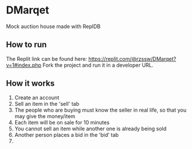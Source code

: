# DMarqet
Mock auction house made with ReplDB

## How to run
The Replit link can be found here: 
https://replit.com/@rzssw/DMarqet?v=1#index.php 
Fork the project and run it in a developer URL.

## How it works
1. Create an account
2. Sell an item in the 'sell' tab
  1. The people who are buying must know the seller in real life, so that you may give the money/item
  2. Each item will be on sale for 10 minutes
  3. You cannot sell an item while another one is already being sold
3. Another person places a bid in the 'bid' tab
4.  
